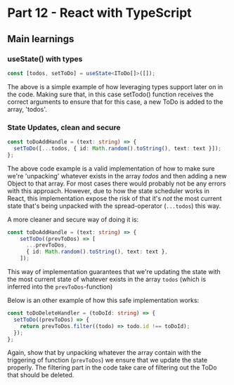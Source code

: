 # Part 12 - React with TypeScript

## Main learnings

### useState() with types

```typescript
const [todos, setToDo] = useState<IToDo[]>([]);
```

The above is a simple example of how leveraging types support later on in the code. Making sure that, in this case setTodo() function receives the correct arguments to ensure that for this case, a new ToDo is added to the array, 'todos'.

### State Updates, clean and secure

```typescript
const toDoAddHandle = (text: string) => {
  setToDo([...todos, { id: Math.random().toString(), text: text }]);
};
```

The above code example is a valid implementation of how to make sure we're 'unpacking' whatever exists in the array _todos_ and then adding a new Object to that array. For most cases there would probably not be any errors with this approach. However, due to how the state scheduler works in React, this implementation expose the risk of that it's _not_ the most current state that's being unpacked with the spread-operator (`...todos`) this way.

A more cleaner and secure way of doing it is:

```typescript
const toDoAddHandle = (text: string) => {
    setToDo((prevToDos) => [
      ...prevToDos,
      { id: Math.random().toString(), text: text },
    ]);
```

This way of implementation guarantees that we're updating the state with the most current state of whatever exists in the array `todos` (which is inferred into the `prevToDos`-function)

Below is an other example of how this safe implementation works:

```typescript
const toDoDeleteHandler = (toDoId: string) => {
  setToDo((prevToDos) => {
    return prevToDos.filter((todo) => todo.id !== toDoId);
  });
};
```

Again, show that by unpacking whatever the array contain with the triggering of function (`prevToDos`) we ensure that we update the state properly. The filtering part in the code take care of filtering out the ToDo that should be deleted.
